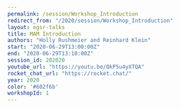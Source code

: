 ```yaml
---
permalink: /session/Workshop_Introduction
redirect_from: "/2020/session/Workshop_Introduction"
layout: egsr-talks
title: MAM Introduction
authors: "Holly Rushmeier and Reinhard Klein"
start: "2020-06-29T13:00:00Z"
end: "2020-06-29T13:10:00Z"
session_id: 202020
youtube_url: "https://youtu.be/QkP5u4yXTQA"
rocket_chat_url: "https://rocket.chat/"
year: 2020
color: '#602f6b'
workshopId: 1
---
```

